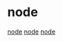 # node

[node](https://github.com/napi-rs/napi-rs)
[node](https://github.com/vercel/next.js)
[node](https://github.com/wasp-lang/wasp)
